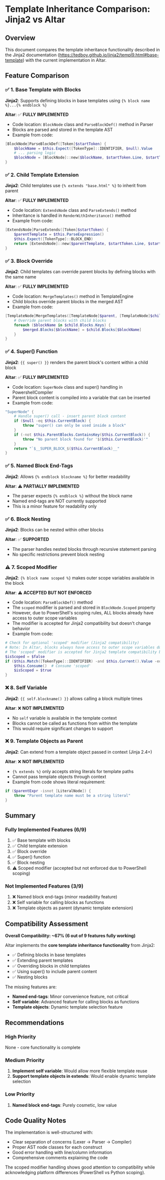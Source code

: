 # Template Inheritance Comparison: Jinja2 vs Altar

## Overview
This document compares the template inheritance functionality described in the Jinja2 documentation (https://tedboy.github.io/jinja2/templ9.html#base-template) with the current implementation in Altar.

## Feature Comparison

### ✅ 1. Base Template with Blocks
**Jinja2**: Supports defining blocks in base templates using `{% block name %}...{% endblock %}`

**Altar**: ✅ **FULLY IMPLEMENTED**
- Code location: `BlockNode` class and `ParseBlockDef()` method in Parser
- Blocks are parsed and stored in the template AST
- Example from code:
```powershell
[BlockNode]ParseBlockDef([Token]$startToken) {
    $blockName = $this.Expect([TokenType]::IDENTIFIER, $null).Value
    # ... parsing logic
    $blockNode = [BlockNode]::new($blockName, $startToken.Line, $startToken.Column, $startToken.Filename)
}
```

### ✅ 2. Child Template Extension
**Jinja2**: Child templates use `{% extends "base.html" %}` to inherit from parent

**Altar**: ✅ **FULLY IMPLEMENTED**
- Code location: `ExtendsNode` class and `ParseExtends()` method
- Inheritance is handled in `RenderWithInheritance()` method
- Example from code:
```powershell
[ExtendsNode]ParseExtends([Token]$startToken) {
    $parentTemplate = $this.ParseExpression()
    $this.Expect([TokenType]::BLOCK_END)
    return [ExtendsNode]::new($parentTemplate, $startToken.Line, $startToken.Column, $startToken.Filename)
}
```

### ✅ 3. Block Override
**Jinja2**: Child templates can override parent blocks by defining blocks with the same name

**Altar**: ✅ **FULLY IMPLEMENTED**
- Code location: `MergeTemplates()` method in TemplateEngine
- Child blocks override parent blocks in the merged AST
- Example from code:
```powershell
[TemplateNode]MergeTemplates([TemplateNode]$parent, [TemplateNode]$child) {
    # Override parent blocks with child blocks
    foreach ($blockName in $child.Blocks.Keys) {
        $merged.Blocks[$blockName] = $child.Blocks[$blockName]
    }
}
```

### ✅ 4. Super() Function
**Jinja2**: `{{ super() }}` renders the parent block's content within a child block

**Altar**: ✅ **FULLY IMPLEMENTED**
- Code location: `SuperNode` class and super() handling in PowershellCompiler
- Parent block content is compiled into a variable that can be inserted
- Example from code:
```powershell
"SuperNode" {
    # Handle super() call - insert parent block content
    if ($null -eq $this.CurrentBlock) {
        throw "super() can only be used inside a block"
    }
    if (-not $this.ParentBlocks.ContainsKey($this.CurrentBlock)) {
        throw "No parent block found for '$($this.CurrentBlock)'"
    }
    return "`$__SUPER_BLOCK_$($this.CurrentBlock)__"
}
```

### ✅ 5. Named Block End-Tags
**Jinja2**: Allows `{% endblock blockname %}` for better readability

**Altar**: ⚠️ **PARTIALLY IMPLEMENTED**
- The parser expects `{% endblock %}` without the block name
- Named end-tags are NOT currently supported
- This is a minor feature for readability only

### ✅ 6. Block Nesting
**Jinja2**: Blocks can be nested within other blocks

**Altar**: ✅ **SUPPORTED**
- The parser handles nested blocks through recursive statement parsing
- No specific restrictions prevent block nesting

### ⚠️ 7. Scoped Modifier
**Jinja2**: `{% block name scoped %}` makes outer scope variables available in the block

**Altar**: ⚠️ **ACCEPTED BUT NOT ENFORCED**
- Code location: `ParseBlockDef()` method
- The `scoped` modifier is parsed and stored in `BlockNode.Scoped` property
- However, due to PowerShell's scoping rules, ALL blocks already have access to outer scope variables
- The modifier is accepted for Jinja2 compatibility but doesn't change behavior
- Example from code:
```powershell
# Check for optional 'scoped' modifier (Jinja2 compatibility)
# Note: In Altar, blocks always have access to outer scope variables due to PowerShell's scoping rules.
# The 'scoped' modifier is accepted for Jinja2 template compatibility but doesn't change behavior.
$isScoped = $false
if ($this.Match([TokenType]::IDENTIFIER) -and $this.Current().Value -eq 'scoped') {
    $this.Consume()  # Consume 'scoped'
    $isScoped = $true
}
```

### ❌ 8. Self Variable
**Jinja2**: `{{ self.blockname() }}` allows calling a block multiple times

**Altar**: ❌ **NOT IMPLEMENTED**
- No `self` variable is available in the template context
- Blocks cannot be called as functions from within the template
- This would require significant changes to support

### ❌ 9. Template Objects as Parent
**Jinja2**: Can extend from a template object passed in context (Jinja 2.4+)

**Altar**: ❌ **NOT IMPLEMENTED**
- `{% extends %}` only accepts string literals for template paths
- Cannot pass template objects through context
- Example from code shows literal requirement:
```powershell
if ($parentExpr -isnot [LiteralNode]) {
    throw "Parent template name must be a string literal"
}
```

## Summary

### Fully Implemented Features (6/9)
1. ✅ Base template with blocks
2. ✅ Child template extension
3. ✅ Block override
4. ✅ Super() function
5. ✅ Block nesting
6. ⚠️ Scoped modifier (accepted but not enforced due to PowerShell scoping)

### Not Implemented Features (3/9)
1. ❌ Named block end-tags (minor readability feature)
2. ❌ Self variable for calling blocks as functions
3. ❌ Template objects as parent (dynamic template extension)

## Compatibility Assessment

**Overall Compatibility: ~67% (6 out of 9 features fully working)**

Altar implements the **core template inheritance functionality** from Jinja2:
- ✅ Defining blocks in base templates
- ✅ Extending parent templates
- ✅ Overriding blocks in child templates
- ✅ Using super() to include parent content
- ✅ Nesting blocks

The missing features are:
- **Named end-tags**: Minor convenience feature, not critical
- **Self variable**: Advanced feature for calling blocks as functions
- **Template objects**: Dynamic template selection feature

## Recommendations

### High Priority
None - core functionality is complete

### Medium Priority
1. **Implement self variable**: Would allow more flexible template reuse
2. **Support template objects in extends**: Would enable dynamic template selection

### Low Priority
1. **Named block end-tags**: Purely cosmetic, low value

## Code Quality Notes

The implementation is well-structured with:
- Clear separation of concerns (Lexer → Parser → Compiler)
- Proper AST node classes for each construct
- Good error handling with line/column information
- Comprehensive comments explaining the code

The scoped modifier handling shows good attention to compatibility while acknowledging platform differences (PowerShell vs Python scoping).
